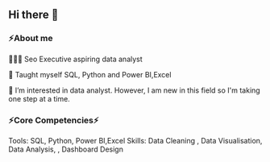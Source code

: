 ## Hi there 👋



 ### ⚡About me

👩🏻‍💻 Seo Executive aspiring data analyst

📝 Taught myself SQL, Python and Power BI,Excel

👀 I’m interested in  data analyst. However, I am new in this field so I'm taking one step at a time.


### ⚡Core Competencies⚡

Tools: SQL, Python, Power BI,Excel
Skills: Data Cleaning , Data Visualisation, Data Analysis, , Dashboard Design 



